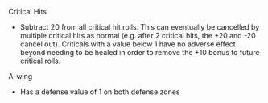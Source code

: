 Critical Hits
- Subtract 20 from all critical hit rolls. This can eventually be cancelled by multiple critical hits as normal (e.g. after 2 critical hits, the +20 and -20 cancel out). Criticals with a value below 1 have no adverse effect beyond needing to be healed in order to remove the +10 bonus to future critical rolls.

A-wing
- Has a defense value of 1 on both defense zones